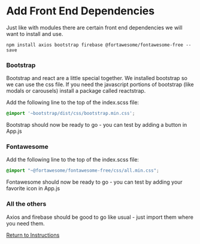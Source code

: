 # Add Front End Dependencies
Just like with modules there are certain front end dependencies we will want to install and use.

```shell
npm install axios bootstrap firebase @fortawesome/fontawesome-free --save
```
### Bootstrap
Bootstrap and react are a little special together.  We installed bootstrap so we can use the css file.  If you need the javascript portions of bootstrap (like modals or carousels) install a package called reactstrap.

Add the following line to the top of the index.scss file:
```scss
@import '~bootstrap/dist/css/bootstrap.min.css';
```
Bootstrap should now be ready to go - you can test by adding a button in App.js

### Fontawesome
Add the following line to the top of the index.scss file:
```scss
@import "~@fortawesome/fontawesome-free/css/all.min.css";
```
Fontawesome should now be ready to go - you can test by adding your favorite icon in App.js


### All the others
Axios and firebase should be good to go like usual - just import them where you need them.


[Return to Instructions](../react-setup.md)
